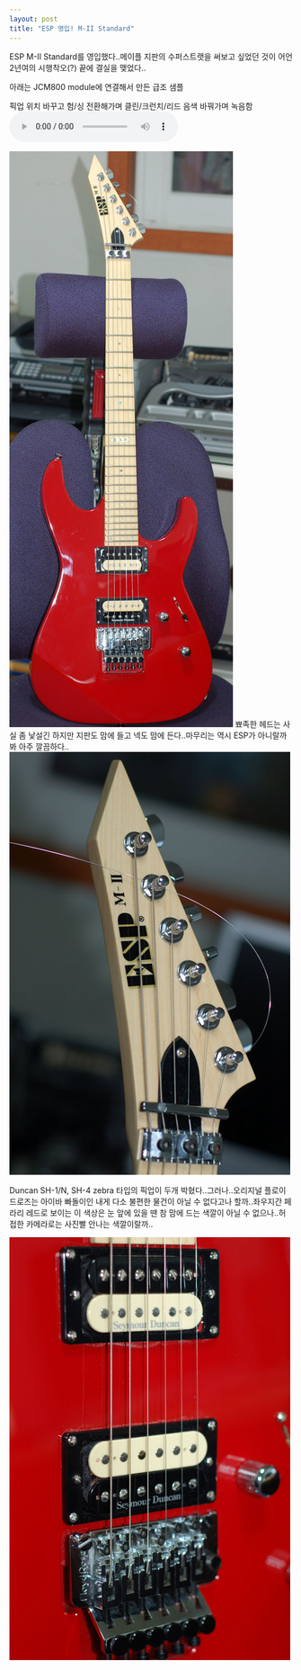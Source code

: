 ```yaml
---
layout: post
title: "ESP 영입! M-II Standard"
---
```


ESP M-II Standard를 영입했다..메이플 지판의 수퍼스트랫을 써보고 싶었던 것이 어언 2년여의 시행착오(?) 끝에 결실을 맺었다..

아래는 JCM800 module에 연결해서 만든 급조 샘플

픽업 위치 바꾸고 험/싱 전환해가며 클린/크런치/리드 음색 바꿔가며 녹음함
<audio src="/assets/images/01676dff77fba902027c6f4842a8078d.mp3" controls preload></audio>


![image](/assets/images/17a3f932159103d62d514bdb16fc88ea.jpg)
뾰족한 헤드는 사실 좀 낯설긴 하지만 지판도 맘에 들고 넥도 맘에 든다..마무리는 역시 ESP가 아니랄까봐 아주 깔끔하다..
![image](/assets/images/9478567a01f11464aa7eef1e716914f1.jpg)

Duncan SH-1/N, SH-4 zebra 타입의 픽업이 두개 박혔다..그러나..오리지널 플로이드로즈는 아이바 빠돌이인 내게 다소 불편한 물건이 아닐 수 없다고나 할까..좌우지간 페라리 레드로 보이는 이 색상은 눈 앞에 있을 땐 참 맘에 드는 색깔이 아닐 수 없으나..허접한 카메라로는 사진빨 안나는 색깔이랄까..

![image](/assets/images/80a971dedbb1776fb3efdfda7db37209.jpg)

